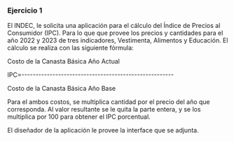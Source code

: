 ### Ejercicio 1
El INDEC, le solicita una aplicación para el cálculo del Índice de Precios al Consumidor
(IPC). Para lo que que provee los precios y cantidades para el año 2022 y 2023 de tres
indicadores, Vestimenta, Alimentos y Educación. El cálculo se realiza con las siguiente
fórmula:


Costo de la Canasta Básica Año Actual

IPC=------------------------------------------------------

Costo de la Canasta Básica Año Base

Para el ambos costos, se multiplica cantidad por el precio del año que corresponda.
Al valor resultante se le quita la parte entera, y se los multiplica por 100 para obtener
el IPC porcentual.

El diseñador de la aplicación le provee la interface que se adjunta.